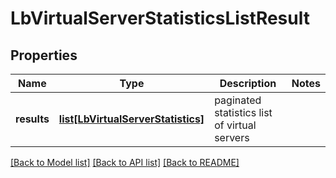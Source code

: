 # LbVirtualServerStatisticsListResult

## Properties
Name | Type | Description | Notes
------------ | ------------- | ------------- | -------------
**results** | [**list[LbVirtualServerStatistics]**](LbVirtualServerStatistics.md) | paginated statistics list of virtual servers | 

[[Back to Model list]](../README.md#documentation-for-models) [[Back to API list]](../README.md#documentation-for-api-endpoints) [[Back to README]](../README.md)

